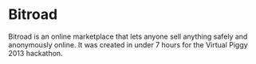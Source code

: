 # Bitroad

Bitroad is an online marketplace that lets anyone sell anything safely and
anonymously online. It was created in under 7 hours for the Virtual Piggy 2013
hackathon.
